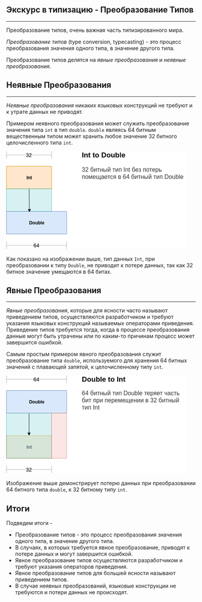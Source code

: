 ## Экскурс в типизацию - Преобразование Типов
________________

Преобразование типов, очень важная часть типизированного мира.


*Преобразование типов* (type conversion, typecasting) - это процесс преобразования значения одного типа, в значение другого типа.

Преобразование типов делятся на *явные преобразования* и *неявные преобразования*.


## Неявные Преобразования
________________

*Неявные преобразования* никаких языковых конструкций не требуют и к утрате данных не приводят.

Примером неявного преобразования может служить преобразование значения типа `int` в тип `double`. `double` являясь 64 битным вещественным типом может хранить любое значение 32 битного целочисленного типа `int`.

![](/book/images/type-system/type-conversion-int-to-double.png)

Как показано на изображении выше, тип данных `Int`, при преобразовании к типу `Double`, не приводит к потере данных, так как 32 битное значение умещаются в 64 битах.


## Явные Преобразования
________________

*Явные преобразования*, которые для ясности часто называют приведением типов, осуществляются разработчиком и требуют указания языковых конструкций называемых операторами приведения. Приведение типов требуется тогда, когда в процессе преобразования данные могут быть утрачены или по каким-то причинам процесс может завершится ошибкой.

Самым простым примером явного преобразования служит преобразование типа `double`, используемого для хранения 64 битных значений с плавающей запятой, к целочисленному типу `int`.

![](/book/images/type-system/type-conversion-double-to-int.png)

Изображение выше демонстрирует потерю данных при преобразовании 64 битного типа `double`, к 32 битному типу `int`.


## Итоги


Подведем итоги -


- Преобразование типов - это процесс преобразования значения одного типа, в значение другого типа.
- В случаях, в которых требуется явное преобразование, приводят к потере данных и могут завершится ошибкой. 
- Явное преобразование типов осуществляются разработчиком и требуют указания операторов приведения.
- Явное преобразование типов для большей ясности называют приведением типов.
- В случае неявных преобразований, языковые конструкции не требуются и потери данных не происходят.
